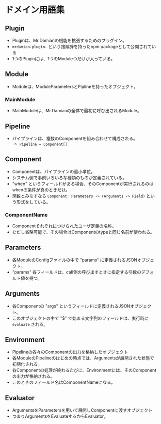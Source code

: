 # ドメイン用語集

## Plugin
- Pluginは、Mr.Damianの機能を拡張するためのプラグイン。
- `mrdamian-plugin-` という接頭辞を持ったnpm packageとして公開されている
- 1つのPluginには、1つのModuleつだけが入っている。

## Module
- Moduleは、ModuleParametersとPiplineを持ったオブジェクト。

### MainModule
- MainModuleは、Mr.Damianの全体で最初に呼び出されるModule。

## Pipeline
- パイプラインは、複数のComponentを組み合わせて構成される。
    - `Pipeline = Component[]`

## Component
- Componentは、パイプラインの最小単位。
- システム側で事前いろいろな種類のものが定義されている。
- "when" というフィールドがある場合、そのComponentが実行されるのはwhenの条件が真のときだけ。
- 関数とみなすなら `Component: Parameters -> (Arguments -> Field)` という形式をしている。

### ComponentName
- Componentそれぞれにつけられたユーザ定義の名称。
- ただし省略可能で、その場合はComponentのtypeと同じ名前が使われる。

## Parameters
- 各ModuleのConfigファイルの中で "params" に定義されるJSONオブジェクト。
- "params" 各フィールドは、call側の呼び出すときに指定する引数のデフォルト値を持つ。

## Arguments
- 各Componentの "args" というフィールドに定義されるJSONオブジェクト。
- このオブジェクトの中で "$" で始まる文字列のフィールドは、実行時に `evaluate` される。

## Environment
- Pipelineの各々のComponentの出力を格納したオブジェクト
- 各ModuleのPipelineのはじめの時点では、Argumentsが展開された状態で初期化される。
- 各Componentの処理が終わるたびに、Environmentには、そのComponentの出力が格納される。
- このときのフィールド名はComponentNameになる。

## Evaluator
- ArgumentsをParametersを用いて展開しComponentに渡すオブジェクト
- つまりArgumentsをEvaluateするからEvaluator。